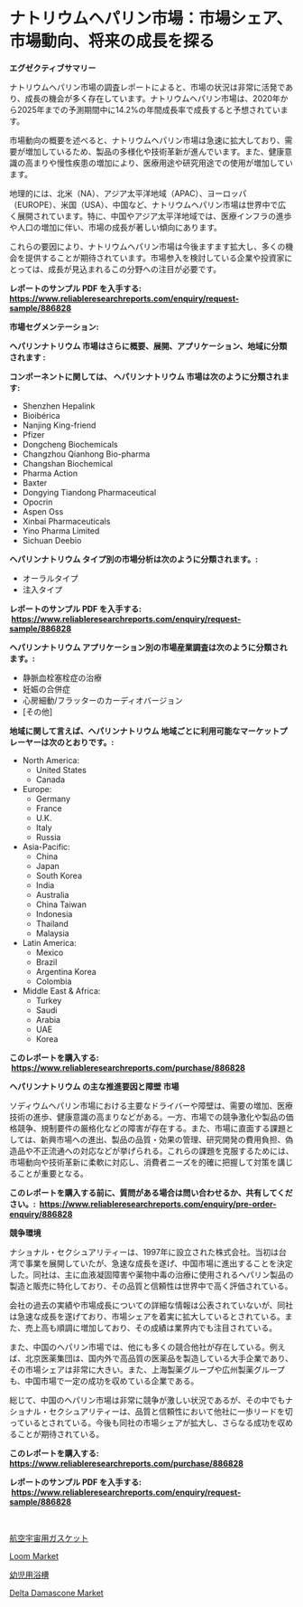 <p><h1>ナトリウムヘパリン市場：市場シェア、市場動向、将来の成長を探る</h1></p><p><strong>エグゼクティブサマリー</strong></p>
<p><p>ナトリウムヘパリン市場の調査レポートによると、市場の状況は非常に活発であり、成長の機会が多く存在しています。ナトリウムヘパリン市場は、2020年から2025年までの予測期間中に14.2%の年間成長率で成長すると予想されています。</p><p>市場動向の概要を述べると、ナトリウムヘパリン市場は急速に拡大しており、需要が増加しているため、製品の多様化や技術革新が進んでいます。また、健康意識の高まりや慢性疾患の増加により、医療用途や研究用途での使用が増加しています。</p><p>地理的には、北米（NA）、アジア太平洋地域（APAC）、ヨーロッパ（EUROPE）、米国（USA）、中国など、ナトリウムヘパリン市場は世界中で広く展開されています。特に、中国やアジア太平洋地域では、医療インフラの進歩や人口の増加に伴い、市場の成長が著しい傾向にあります。</p><p>これらの要因により、ナトリウムヘパリン市場は今後ますます拡大し、多くの機会を提供することが期待されています。市場参入を検討している企業や投資家にとっては、成長が見込まれるこの分野への注目が必要です。</p></p>
<p><strong>レポートのサンプル PDF を入手する: <a href="https://www.reliableresearchreports.com/enquiry/request-sample/886828">https://www.reliableresearchreports.com/enquiry/request-sample/886828</a></strong></p>
<p><strong>市場セグメンテーション:</strong></p>
<p><strong> ヘパリンナトリウム 市場はさらに概要、展開、アプリケーション、地域に分類されます :</strong></p>
<p><strong>コンポーネントに関しては、 ヘパリンナトリウム 市場は次のように分類されます: &nbsp;</strong></p>
<p><ul><li>Shenzhen Hepalink</li><li>Bioibérica</li><li>Nanjing King-friend</li><li>Pfizer</li><li>Dongcheng Biochemicals</li><li>Changzhou Qianhong Bio-pharma</li><li>Changshan Biochemical</li><li>Pharma Action</li><li>Baxter</li><li>Dongying Tiandong Pharmaceutical</li><li>Opocrin</li><li>Aspen Oss</li><li>Xinbai Pharmaceuticals</li><li>Yino Pharma Limited</li><li>Sichuan Deebio</li></ul></p>
<p><strong> ヘパリンナトリウム タイプ別の市場分析は次のように分類されます。:</strong></p>
<p><ul><li>オーラルタイプ</li><li>注入タイプ</li></ul></p>
<p><strong>レポートのサンプル PDF を入手する: &nbsp;<a href="https://www.reliableresearchreports.com/enquiry/request-sample/886828">https://www.reliableresearchreports.com/enquiry/request-sample/886828</a></strong></p>
<p><strong> ヘパリンナトリウム アプリケーション別の市場産業調査は次のように分類されます。:</strong></p>
<p><ul><li>静脈血栓塞栓症の治療</li><li>妊娠の合併症</li><li>心房細動/フラッターのカーディオバージョン</li><li>[その他]</li></ul></p>
<p><strong>地域に関して言えば、ヘパリンナトリウム 地域ごとに利用可能なマーケットプレーヤーは次のとおりです。:</strong></p>
<p><ul>
    <li>
        North America:
        <ul>
            <li>United States</li>
            <li>Canada</li>
        </ul>
    </li>
    <li>
        Europe:
        <ul>
            <li>Germany</li>
            <li>France</li>
            <li>U.K.</li>
            <li>Italy</li>
            <li>Russia</li>
        </ul>
    </li>
    <li>
        Asia-Pacific:
        <ul>
            <li>China</li>
            <li>Japan</li>
            <li>South Korea</li>
            <li>India</li>
            <li>Australia</li>
            <li>China Taiwan</li>
            <li>Indonesia</li>
            <li>Thailand</li>
            <li>Malaysia</li>
        </ul>
    </li>
    <li>
        Latin America:
        <ul>
            <li>Mexico</li>
            <li>Brazil</li>
            <li>Argentina Korea</li>
            <li>Colombia</li>
        </ul>
    </li>
    <li>
        Middle East & Africa:
        <ul>
            <li>Turkey</li>
            <li>Saudi</li>
            <li>Arabia</li>
            <li>UAE</li>
            <li>Korea</li>
        </ul>
    </li>
    </ul></p>
<p><strong>このレポートを購入する: &nbsp;<a href="https://www.reliableresearchreports.com/purchase/886828">https://www.reliableresearchreports.com/purchase/886828</a></strong></p>
<p><strong>ヘパリンナトリウム の主な推進要因と障壁 市場</strong></p>
<p><p>ソディウムヘパリン市場における主要なドライバーや障壁は、需要の増加、医療技術の進歩、健康意識の高まりなどがある。一方、市場での競争激化や製品の価格競争、規制要件の厳格化などの障害が存在する。また、市場に直面する課題としては、新興市場への進出、製品の品質・効果の管理、研究開発の費用負担、偽造品や不正流通への対応などが挙げられる。これらの課題を克服するためには、市場動向や技術革新に柔軟に対応し、消費者ニーズを的確に把握して対策を講じることが重要となる。</p></p>
<p><strong>このレポートを購入する前に、質問がある場合は問い合わせるか、共有してください。:&nbsp; <a href="https://www.reliableresearchreports.com/enquiry/pre-order-enquiry/886828">https://www.reliableresearchreports.com/enquiry/pre-order-enquiry/886828</a></strong></p>
<p><strong>競争環境</strong></p>
<p><p>ナショナル・セクシュアリティーは、1997年に設立された株式会社。当初は台湾で事業を展開していたが、急速な成長を遂げ、中国市場に進出することを決定した。同社は、主に血液凝固障害や薬物中毒の治療に使用されるヘパリン製品の製造と販売に特化しており、その品質と信頼性は世界中で高く評価されている。</p><p>会社の過去の実績や市場成長についての詳細な情報は公表されていないが、同社は急速な成長を遂げており、市場シェアを着実に拡大しているとされている。また、売上高も順調に増加しており、その成績は業界内でも注目されている。</p><p>また、中国のヘパリン市場では、他にも多くの競合他社が存在している。例えば、北京医薬集団は、国内外で高品質の医薬品を製造している大手企業であり、その市場シェアは非常に大きい。また、上海製薬グループや広州製薬グループも、中国市場で一定の成功を収めている企業である。</p><p>総じて、中国のヘパリン市場は非常に競争が激しい状況であるが、その中でもナショナル・セクシュアリティーは、品質と信頼性において他社に一歩リードを切っているとされている。今後も同社の市場シェアが拡大し、さらなる成功を収めることが期待されている。</p></p>
<p><strong>このレポートを購入する: &nbsp; <a href="https://www.reliableresearchreports.com/purchase/886828">https://www.reliableresearchreports.com/purchase/886828</a></strong></p>
<p><strong>レポートのサンプル PDF を入手する: &nbsp;<a href="https://www.reliableresearchreports.com/enquiry/request-sample/886828">https://www.reliableresearchreports.com/enquiry/request-sample/886828</a></strong><strong></strong></p>
<p>&nbsp;</p>
<p><p><a href="https://medium.com/@jerrycurtis23/%E8%88%AA%E7%A9%BA%E5%AE%87%E5%AE%99%E3%82%AC%E3%82%B9%E3%82%B1%E3%83%83%E3%83%88%E5%B8%82%E5%A0%B4%E8%AA%BF%E6%9F%BB%E5%A0%B1%E5%91%8A%E6%9B%B8-%E3%81%9D%E3%81%AE%E6%AD%B4%E5%8F%B2%E3%81%A8%E4%BA%88%E6%B8%AC-2024%E5%B9%B4%E3%81%8B%E3%82%892031%E5%B9%B4%E3%81%BE%E3%81%A7-a5bb3a11095c">航空宇宙用ガスケット</a></p><p><a href="https://view.publitas.com/reportprime-1/global-loom-market-by-types-applications-and-major-players-with-regional-growth-rate-analysis-and-development-situation-from-2024-to-2031/">Loom Market</a></p><p><a href="https://medium.com/@josuehezog2023/%E5%B9%BC%E5%85%90%E7%94%A8%E6%B5%B4%E6%A7%BD%E5%B8%82%E5%A0%B4-%E5%B8%82%E5%A0%B4cagr-%E5%B8%82%E5%A0%B4%E5%8B%95%E5%90%91-%E6%88%90%E9%95%B7%E6%88%A6%E7%95%A5%E3%81%AB%E9%96%A2%E3%81%99%E3%82%8B%E6%B4%9E%E5%AF%9F-4b16f514cb47">幼児用浴槽</a></p><p><a href="https://eight-handstand-8fb.notion.site/Delta-Damascone-Market-Size-Growth-and-Forecast-from-2024-2031-f1c32dd0d6614f80b904b55e8f7d8847">Delta Damascone Market</a></p></p>